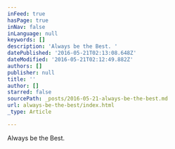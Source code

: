 ```yaml
---
inFeed: true
hasPage: true
inNav: false
inLanguage: null
keywords: []
description: 'Always be the Best. '
datePublished: '2016-05-21T02:13:08.648Z'
dateModified: '2016-05-21T02:12:49.882Z'
authors: []
publisher: null
title: ''
author: []
starred: false
sourcePath: _posts/2016-05-21-always-be-the-best.md
url: always-be-the-best/index.html
_type: Article

---
```

Always be the Best.